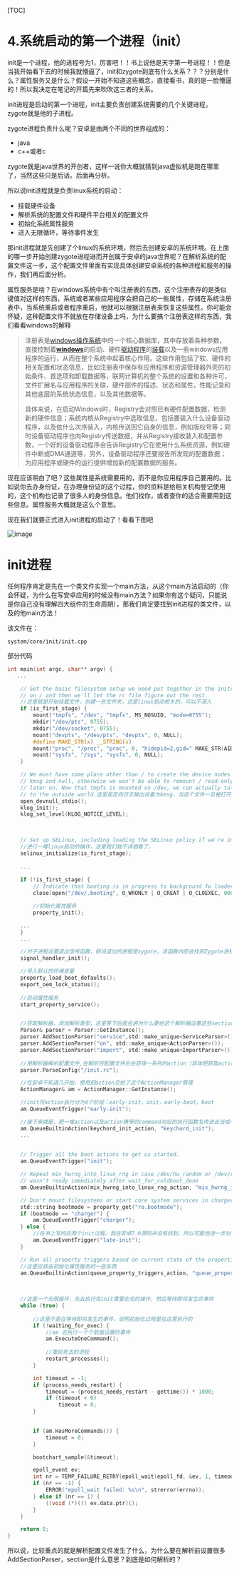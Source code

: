 [TOC]

# 4.系统启动的第一个进程（init）

init是一个进程，他的进程号为1，厉害吧！！书上说他是天字第一号进程！！但是当我开始看下去的时候我就懵逼了，init和zygote到底有什么关系？？？分别是什么？属性服务又是什么？假设一开始不知道这些概念，直接看书，真的是一脸懵逼的！所以我决定在笔记的开篇先来吹吹这三者的关系。

init进程是启动的第一个进程，init主要负责创建系统需要的几个关键进程，zygote就是他的子进程。

zygote进程负责什么呢？安卓是由两个不同的世界组成的：

+ java
+ c++或者c

zygote就是java世界的开创者，这样一说你大概就猜到java虚拟机是跑在哪里了，当然这些只是后话。后面再分析。

所以说init进程就是负责linux系统的启动：

+ 挂载硬件设备
+ 解析系统的配置文件和硬件平台相关的配置文件
+ 初始化系统属性服务
+ 进入无限循环，等待事件发生

那init进程就是先创建了个linux的系统环境，然后去创建安卓的系统环境。在上面的哪一步开始创建zygote进程进而开创属于安卓的java世界呢？在解析系统的配置文件这一步，这个配置文件里面有实现具体创建安卓系统的各种进程和服务的操作，我们再后面分析。

属性服务是啥？在windows系统中有个叫注册表的东西，这个注册表存的是类似键值对这样的东西，系统或者某些应用程序会把自己的一些属性，存储在系统注册表中，当系统重启或者程序重启，他就可以根据注册表来恢复这些属性。你可能会怀疑，这种配置文件不就放在存储设备上吗，为什么要搞个注册表这样的东西，我们看看windows的解释

> 注册表是[windows操作系统](https://baike.baidu.com/item/windows%E6%93%8D%E4%BD%9C%E7%B3%BB%E7%BB%9F)中的一个核心数据库，其中存放着各种参数，直接控制着[**windows**](https://baike.baidu.com/item/windows)的启动、硬件[驱动程序](https://baike.baidu.com/item/%E9%A9%B1%E5%8A%A8%E7%A8%8B%E5%BA%8F)的[装载](https://baike.baidu.com/item/%E8%A3%85%E8%BD%BD)以及一些windows应用程序的运行，从而在整个系统中起着核心作用。这些作用包括了软、硬件的相关配置和状态信息，比如注册表中保存有应用程序和资源管理器外壳的初始条件、首选项和卸载数据等，联网计算机的整个系统的设置和各种许可，文件扩展名与应用程序的关联，硬件部件的描述、状态和属性，性能记录和其他底层的系统状态信息，以及其他数据等。
>
> 具体来说，在启动Windows时，Registry会对照已有硬件配置数据，检测新的硬件信息；系统内核从Registry中选取信息，包括要装入什么设备驱动程序，以及依什么次序装入，内核传送回它自身的信息，例如版权号等；同时设备驱动程序也向Registry传送数据，并从Registry接收装入和配置参数，一个好的设备驱动程序会告诉Registry它在使用什么系统资源，例如硬件中断或DMA通道等，另外，设备驱动程序还要报告所发现的配置数据；为应用程序或硬件的运行提供增加新的配置数据的服务。

现在应该明白了吧？这些属性是系统需要用的，而不是你应用程序自己要用的。比如说你去办身份证，在办理身份证的这个过程，你的资料是给相关机构登记使用的，这个机构也记录了很多人的身份信息。他们找你，或者查你的适合需要用到这些信息。属性服务大概就是这么个意思。

现在我们就要正式进入init进程的启动了！看看下图吧

![image](https://img-blog.csdn.net/2018041401483899?watermark/2/text/aHR0cHM6Ly9ibG9nLmNzZG4ubmV0L3N4ajE1OTc1Mw==/font/5a6L5L2T/fontsize/400/fill/I0JBQkFCMA==/dissolve/70)

# init进程

任何程序肯定是先在一个类文件实现一个main方法，从这个main方法启动的（你会怀疑，为什么在写安卓应用的时候没有main方法？如果你有这个疑问，只能说是你自己没有理解四大组件的生命周期），那我们肯定要找到init进程的类文件，以及的他main方法！

该文件在：

~~~
system/core/init/init.cpp
~~~

部分代码

~~~c
int main(int argc, char** argv) {
   ...

    // Get the basic filesystem setup we need put together in the initramdisk
    // on / and then we'll let the rc file figure out the rest.
    //这里就是开始挂载文件，创建一些文件夹，这是linux启动相关的，可以不深入
    if (is_first_stage) {
        mount("tmpfs", "/dev", "tmpfs", MS_NOSUID, "mode=0755");
        mkdir("/dev/pts", 0755);
        mkdir("/dev/socket", 0755);
        mount("devpts", "/dev/pts", "devpts", 0, NULL);
        #define MAKE_STR(x) __STRING(x)
        mount("proc", "/proc", "proc", 0, "hidepid=2,gid=" MAKE_STR(AID_READPROC));
        mount("sysfs", "/sys", "sysfs", 0, NULL);
    }

    // We must have some place other than / to create the device nodes for
    // kmsg and null, otherwise we won't be able to remount / read-only
    // later on. Now that tmpfs is mounted on /dev, we can actually talk
    // to the outside world.这里是定向日志输出设备为kmsg，当这个文件一旦被打开其他进程就无法访问该设备，就是说，这是init进程自己的日志输入目录，你们谁都不能碰
    open_devnull_stdio();
    klog_init();
    klog_set_level(KLOG_NOTICE_LEVEL);

  

    // Set up SELinux, including loading the SELinux policy if we're in the kernel domain.
    //进行一堆linux启动的操作，这里我们就不详细看了，
    selinux_initialize(is_first_stage);
    
    ...
    
    if (!is_first_stage) {
        // Indicate that booting is in progress to background fw loaders, etc.
        close(open("/dev/.booting", O_WRONLY | O_CREAT | O_CLOEXEC, 0000));

        //初始化属性服务
        property_init();

    ...
    }
    ...

    //对子进程设置退出信号函数，假设退出的进程是zygote，该函数内部会找到Zygote进程并且移除所有zygote进程的信息，然后重启该进程，为什么要这么做呢？因为在Linux中，父进程调用fork创建子进程后，子进程突然终止了，但是父进程不知道，所有父进程的进程表还是会保留着这个子进程的一些信息，而系统进程表是有限资源，如果进程被耗尽，就无法去创建新的进程。
    signal_handler_init();

    //导入默认的环境变量
    property_load_boot_defaults();
    export_oem_lock_status();
    
    //启动属性服务
    start_property_service();


    //获取解析器，添加解析类型，这里等下后面会讲为什么要给这个解析器设置这些sectionParser
    Parser& parser = Parser::GetInstance();
    parser.AddSectionParser("service",std::make_unique<ServiceParser>());
    parser.AddSectionParser("on", std::make_unique<ActionParser>());
    parser.AddSectionParser("import", std::make_unique<ImportParser>());
    
    //用解析器解析配置文件,在解析完配置文件后会获得一系列的action（具体把获取action放在哪里我现在也不清楚，等下我们分析配置文件的时候应该会知道）
    parser.ParseConfig("/init.rc");

    //在安卓不知道几开始，使用把action交给了这个ActionManager管理
    ActionManager& am = ActionManager::GetInstance();

    //init将action执行分为4个阶段：early-init，init，early-boot，boot
    am.QueueEventTrigger("early-init");

    //接下来就是，把一堆action以及action携带的command对应的执行函数名传进去当成一个事件，去启动
    am.QueueBuiltinAction(keychord_init_action, "keychord_init");
    ...

    
    // Trigger all the boot actions to get us started.
    am.QueueEventTrigger("init");

    // Repeat mix_hwrng_into_linux_rng in case /dev/hw_random or /dev/random
    // wasn't ready immediately after wait_for_coldboot_done
    am.QueueBuiltinAction(mix_hwrng_into_linux_rng_action, "mix_hwrng_into_linux_rng");

    // Don't mount filesystems or start core system services in charger mode.
    std::string bootmode = property_get("ro.bootmode");
    if (bootmode == "charger") {
        am.QueueEventTrigger("charger");
    } else {
        //在书上写的后两个init过程。我在安卓7.0源码并没有找到，所以可能他进一步封装了变成了late-init
        am.QueueEventTrigger("late-init");
    }

    // Run all property triggers based on current state of the properties.
    //这里应该去初始化属性服务的一些东西
    am.QueueBuiltinAction(queue_property_triggers_action, "queue_property_triggers");

    
   
    //这是一个无限循环，先去执行完init需要走完的操作，然后等待即将发生的事件
    while (true) {
        
        //这里不是在等待即将发生的事件，说明初始化过程是在这里执行的
        if (!waiting_for_exec) {
            //am 去执行一个个前面设置的事件
            am.ExecuteOneCommand();
            
            //重启死去的进程
            restart_processes();
        }

        int timeout = -1;
        if (process_needs_restart) {
            timeout = (process_needs_restart - gettime()) * 1000;
            if (timeout < 0)
                timeout = 0;
        }

        
        if (am.HasMoreCommands()) {
            timeout = 0;
        }

        bootchart_sample(&timeout);

        epoll_event ev;
        int nr = TEMP_FAILURE_RETRY(epoll_wait(epoll_fd, &ev, 1, timeout));
        if (nr == -1) {
            ERROR("epoll_wait failed: %s\n", strerror(errno));
        } else if (nr == 1) {
            ((void (*)()) ev.data.ptr)();
        }
    }

    return 0;
}
~~~

所以说，比较重点的就是解析配置文件发生了什么，为什么要在解析前设置很多AddSectionParser，section是什么意思？到底是如何解析的？

























